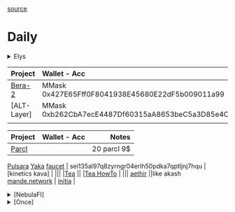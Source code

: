 [source](https://github.com/minv5725495/notes/blob/master/README.md)
# Daily 

<details>
  <summary> Elys </summary>
  
| Project                                       | Wallet - Acc        | Notes | Notes | Notes | 
| :------------------------------------         |     :---            |  ---: |  ---: |  ---: |
| [Elys](https://testnet.elys.network/faucet)   | Keplr _Main_Acc-1   |       
| [NFT-Tier1](https://www.stargaze.zone/l/stars19qz0n2s65zjgqnpgudgrh4x5xzhvfsgram2wx98rt35m9ynd8enqkn7ygg) | 
| [NFT-Tier2](https://www.stargaze.zone/l/stars1m8d069j4zaws97mf3unp0cwrm9c0m75j93h8jjgq8ay2r3zng3usgmuztr) | 

</details>


| Project                                       | Wallet - Acc        | Notes |
| :------------------------------------         |     :---            |          ---: |
| [Bera-2](https://artio.faucet.berachain.com/) | MMask 0x427E65Fff0F8041938E45680E22dF5b009011a99 | 
| [ALT-Layer]                                   | MMask 0xb262CbA7ecE4487Df60315aA8653beC5a3D85e4C | 
|||
  

| Project                                       | Wallet - Acc        | Notes |
| :------------------------------------         |     :---            |          ---: |
[Parcl](app.parcl.com)                          |                     | 20 parcl 9$
[Pulsara](https://medium.com/@pulsara.io/pulsaras-sara-token-airdrop-for-coreum-holders-comprehensive-guide-a1a3a4a1d223)
[Yaka](https://app.yaka.finance) [faucet](https://atlantic-2.app.sei.io/faucet) | sei135al97q8zyrngr04erlh50pdka7qptljnj7hqu |
[kinetics kava] |
|||
|[Tea](https://app.tea.xyz) ||
|[Tea HowTo](https://medium.com/@voltron1902zp/tea-%D1%8D%D1%82%D0%BE-%D0%B4%D0%B5%D1%86%D0%B5%D0%BD%D1%82%D1%80%D0%B0%D0%BB%D0%B8%D0%B7%D0%BE%D0%B2%D0%B0%D0%BD%D0%BD%D1%8B%D0%B9-%D1%82%D0%B5%D1%85%D0%BD%D0%BE%D0%BB%D0%BE%D0%B3%D0%B8%D1%87%D0%B5%D1%81%D0%BA%D0%B8%D0%B9-%D0%BF%D1%80%D0%BE%D1%82%D0%BE%D0%BA%D0%BE%D0%BB-%D0%BA%D0%BE%D1%82%D0%BE%D1%80%D1%8B%D0%B9-%D0%BF%D0%BE%D0%B7%D0%B2%D0%BE%D0%BB%D1%8F%D0%B5%D1%82-%D1%80%D0%B0%D0%B7%D1%80%D0%B0%D0%B1%D0%BE%D1%82%D1%87%D0%B8%D0%BA%D0%B0%D0%BC-%D1%81-%D0%BE%D1%82%D0%BA%D1%80%D1%8B%D1%82%D1%8B%D0%BC-c8d97977556b) |
|||
[aethir](https://airdrop.aethir.com/) ||like akash
[mande.network](https://app.mande.network/airdrop) |
[initia](https://app.galxe.com/quest/8YRccdDmhmr7KYbHoUSdLC/GCtG6tzhjb) |

<details>

  <summary> [NebulaFI] </summary>

[Faucet](https://nebulafi.xyz/faucet) | | |
| :------------------------------------         |     :---   |          ---: |
|Network Name | NebulaFi 
|    RPC URL  | https://json-rpc.nebula.evm.ra.blumbus.noisnemyd.xyz |
|Chain ID     | 1336831 |
|Symbol       | NBL     |
|Explorer URL | https://bb.dym.fyi/r/dev-nebula |
|🔸 Адрес контракта | 0x80b5a32E4F032B2a058b4F29EC95EEfEEB87aDcd |
|🔸 Так же само     | 0x9d023Bf48F9F8E92B9Ec2Da4E39cb7a2CfE13710 |

</details>



<details>

  <summary> [Once] </summary>

# Once
| Project                                       | Wallet - Acc        | Notes | Notes | Notes
| :------------------------------------         |     :---            |  ---: |  ---: |  ---: |
|                                               |                     |       
| [Pryzm.zone](https://airdrop.pryzm.zone/)                       
|                                               |                     |       
| [BlackPanter](https://dojo.trading/atomic)                                    
|                                               |                     |       
|                                               |                     |       
| [LightLink](https://galxe.com/lightlink)      | FFox MMsk  | Pyth + Tia      
| [LightLink](https://twitter.com/LightLinkChain/status/1754686450954863029) | twitter
|                                               |                     |     
| NIM                                           |                     | DYM    
|                                               |                     | 
| [Aigisos DefiGeek](https://www.youtube.com/watch?v=PCYosQIXQeQ) | [Aigisos Twitter](https://x.com/aigisos) | [Aigisos Medium](https://aigisos.medium.com/aigisos-genesis-rolldrop-8de869192404) |
|  [Aigisos Discord](https://discord.gg/eECqtybMGZ) check | Main-Acc1  |  
|     

</details>
